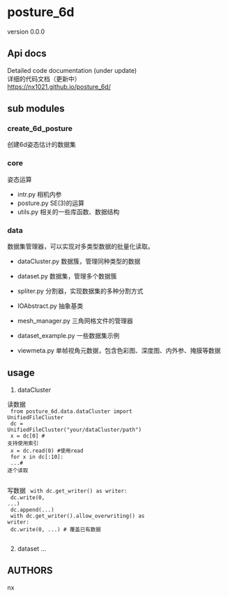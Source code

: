 # posture_6d
version 0.0.0

## Api docs
Detailed code documentation (under update) <br>
详细的代码文档（更新中）<br>
https://nx1021.github.io/posture_6d/

## sub modules

### create_6d_posture
创建6d姿态估计的数据集

### core
姿态运算
- intr.py 相机内参
- posture.py SE(3)的运算
- utils.py 相关的一些库函数、数据结构

### data
数据集管理器，可以实现对多类型数据的批量化读取。
- dataCluster.py 数据簇，管理同种类型的数据
- dataset.py 数据集，管理多个数据簇
- spliter.py 分割器，实现数据集的多种分割方式
- IOAbstract.py 抽象基类
- mesh_manager.py 三角网格文件的管理器

- dataset_example.py 一些数据集示例
- viewmeta.py 单帧视角元数据，包含色彩图、深度图、内外参、掩膜等数据

## usage

1. dataCluster

读数据<br>
<code>
from posture_6d.data.dataCluster import UnifiedFileCluster<br>
dc = UnifiedFileCluster("your/dataCluster/path")<br>
x = dc[0] # 支持使用索引<br>
x = dc.read(0) #使用read<br>
for x in dc[:10]:<br>
...# 逐个读取<br>
</code>

写数据
<code>
with dc.get_writer() as writer:<br>
    dc.write(0, ...)<br>
    dc.append(...)<br>
with dc.get_writer().allow_overwriting() as writer:<br>
    dc.write(0, ...) # 覆盖已有数据<br>
</code>

2. dataset
    ...


## AUTHORS
nx